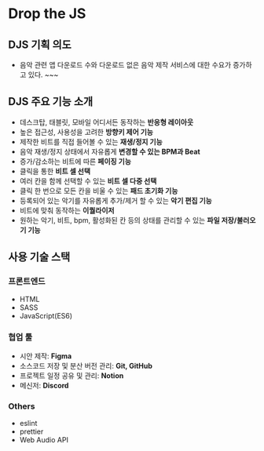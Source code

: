 # Drop the JS

## DJS 기획 의도
- 음악 관련 앱 다운로드 수와 다운로드 없은 음악 제작 서비스에 대한 수요가 증가하고 있다. ~~~

## DJS 주요 기능 소개
- 데스크탑, 태블릿, 모바일 어디서든 동작하는 **반응형 레이아웃**
- 높은 접근성, 사용성을 고려한 **방향키 제어 기능**
- 제작한 비트를 직접 들어볼 수 있는 **재생/정지 기능**
- 음악 재생/정지 상태에서 자유롭게 **변경할 수 있는 BPM과 Beat**
- 증가/감소하는 비트에 따른 **페이징 기능**
- 클릭을 통한 **비트 셀 선택**
- 여러 칸을 함께 선택할 수 있는 **비트 셀 다중 선택**
- 클릭 한 번으로 모든 칸을 비울 수 있는 **패드 초기화 기능**
- 등록되어 있는 악기를 자유롭게 추가/제거 할 수 있는 **악기 편집 기능**
- 비트에 맞춰 동작하는 **이퀄라이저**
- 원하는 악기, 비트, bpm, 활성화된 칸 등의 상태를 관리할 수 있는 **파일 저장/불러오기 기능**

## 사용 기술 스택
### 프론트엔드
- HTML
- SASS
- JavaScript(ES6)

### 협업 툴
- 시안 제작: **Figma**
- 소스코드 저장 및 분산 버전 관리: **Git, GitHub**
- 프로젝트 일정 공유 및 관리: **Notion**
- 메신저: **Discord**

### Others
- eslint
- prettier
- Web Audio API
